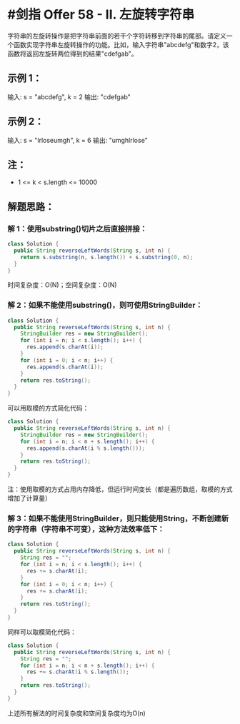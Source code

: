 # #剑指 Offer 58 - II. 左旋转字符串

字符串的左旋转操作是把字符串前面的若干个字符转移到字符串的尾部。请定义一个函数实现字符串左旋转操作的功能。比如，输入字符串"abcdefg"和数字2，该函数将返回左旋转两位得到的结果"cdefgab"。

## 示例 1：

输入: s = "abcdefg", k = 2
输出: "cdefgab"

## 示例 2：

输入: s = "lrloseumgh", k = 6
输出: "umghlrlose"

## 注：

- 1 <= k < s.length <= 10000

## 解题思路：

### 解 1：使用substring()切片之后直接拼接：

```java
class Solution {
  public String reverseLeftWords(String s, int n) {
​    return s.substring(n, s.length()) + s.substring(0, n);
  }
}
```

时间复杂度：O(N)；空间复杂度：O(N)

### 解 2：如果不能使用substring()，则可使用StringBuilder：

```java
class Solution {
  public String reverseLeftWords(String s, int n) {
​    StringBuilder res = new StringBuilder();
​    for (int i = n; i < s.length(); i++) {
​      res.append(s.charAt(i));
​    }
​    for (int i = 0; i < n; i++) {
​      res.append(s.charAt(i));
​    }
​    return res.toString();
  }
}
```

可以用取模的方式简化代码：

```java
class Solution {
  public String reverseLeftWords(String s, int n) {
​    StringBuilder res = new StringBuilder();
​    for (int i = n; i < n + s.length(); i++) {
​      res.append(s.charAt(i % s.length()));
​    }
​    return res.toString();
  }
}
```

注：使用取模的方式占用内存降低，但运行时间变长（都是遍历数组，取模的方式增加了计算量）

### 解 3：如果不能使用StringBuilder，则只能使用String，不断创建新的字符串（字符串不可变），这种方法效率低下：

```java
class Solution {
  public String reverseLeftWords(String s, int n) {
​    String res = "";
​    for (int i = n; i < s.length(); i++) {
​      res += s.charAt(i);
​    }
​    for (int i = 0; i < n; i++) {
​      res += s.charAt(i);
​    }
​    return res.toString();
  }
}
```

同样可以取模简化代码：

```java
class Solution {
  public String reverseLeftWords(String s, int n) {
​    String res = "";
​    for (int i = n; i < n + s.length(); i++) {
​      res += s.charAt(i % s.length());
​    }
​    return res.toString();
  }
}
```

上述所有解法的时间复杂度和空间复杂度均为O(n)
